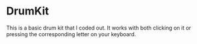 # DrumKit
This is a basic drum kit that I coded out. It works with both clicking on it or pressing the corresponding letter on your keyboard.
